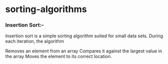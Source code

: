 # sorting-algorithms

### Insertion Sort:-

Insertion sort is a simple sorting algorithm suited for small data sets. During each iteration, the algorithm

Removes an element from an array
Compares it against the largest value in the array
Moves the element to its correct location.
